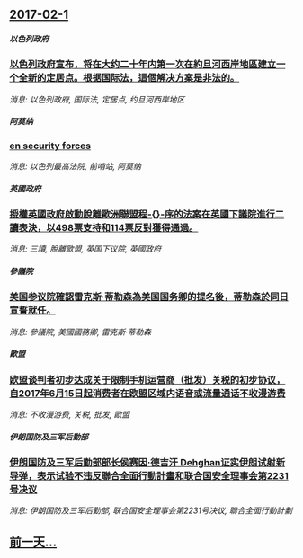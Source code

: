## [2017-02-1](/news/2017/02/1/index.md)

##### 以色列政府
### [以色列政府宣布，将在大约二十年内第一次在約旦河西岸地區建立一个全新的定居点。根据国际法，這個解决方案是非法的。 ](/news/2017/02/1/以色列政府宣布-将在大约二十年内第一次在約旦河西岸地區建立一个全新的定居点-根据国际法-這個解决方案是非法的.md)
_消息: 以色列政府, 国际法, 定居点, 约旦河西岸地区_

##### 阿莫纳
### [en security forces ](/news/2017/02/1/en-security-forces.md)
_消息: 以色列最高法院, 前哨站, 阿莫纳_

##### 英國政府
### [授權英國政府啟動脫離歐洲聯盟程-{}-序的法案在英國下議院進行二讀表決，以498票支持和114票反對獲得通過。 ](/news/2017/02/1/授權英國政府啟動脫離歐洲聯盟程-序的法案在英國下議院進行二讀表決-以498票支持和114票反對獲得通過.md)
_消息: 三讀, 脫離歐盟, 英国下议院, 英國政府_

##### 參議院
### [美国参议院確認雷克斯·蒂勒森為美国国务卿的提名後，蒂勒森於同日宣誓就任。 ](/news/2017/02/1/美国参议院確認雷克斯-蒂勒森為美国国务卿的提名後-蒂勒森於同日宣誓就任.md)
_消息: 參議院, 美國國務卿, 雷克斯·蒂勒森_

##### 歐盟
### [欧盟谈判者初步达成关于限制手机运营商（批发）关税的初步协议，自2017年6月15日起消费者在欧盟区域内语音或流量通话不收漫游费 ](/news/2017/02/1/欧盟谈判者初步达成关于限制手机运营商-批发-关税的初步协议-自2017年6月15日起消费者在欧盟区域内语音或流量通话不收.md)
_消息: 不收漫游费, 关税, 批发, 歐盟_

##### 伊朗国防及三军后勤部
### [伊朗国防及三军后勤部部长侯赛因·德吉汗 Dehghan证实伊朗试射新导弹，表示试验不违反聯合全面行動計畫和联合国安全理事会第2231号决议 ](/news/2017/02/1/伊朗国防及三军后勤部部长侯赛因-德吉汗-Dehghan证实伊朗试射新导弹-表示试验不违反聯合全面行動計畫和联合国安全理事.md)
_消息: 伊朗国防及三军后勤部, 联合国安全理事会第2231号决议, 聯合全面行動計劃_

## [前一天...](/news/2017/01/31/index.md)

